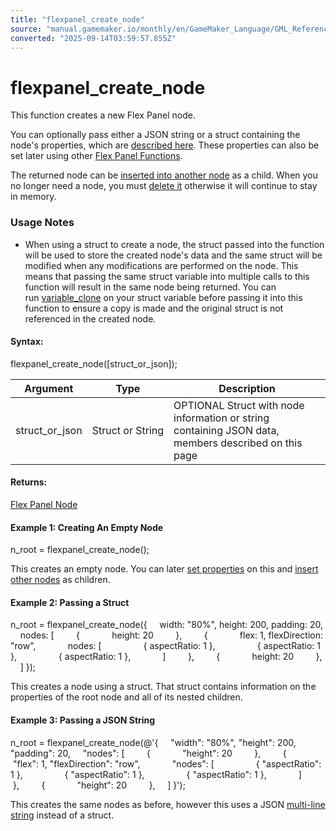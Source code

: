 ```yaml
---
title: "flexpanel_create_node"
source: "manual.gamemaker.io/monthly/en/GameMaker_Language/GML_Reference/Flex_Panels/Function_Reference/flexpanel_create_node.htm"
converted: "2025-09-14T03:59:57.855Z"
---
```


# flexpanel\_create\_node

This function creates a new Flex Panel node.

You can optionally pass either a JSON string or a struct containing the node's properties, which are [described here](../Flex_Panels_Styling.md). These properties can also be set later using other [Flex Panel Functions](section_index.md).

The returned node can be [inserted into another node](flexpanel_node_insert_child.md) as a child. When you no longer need a node, you must [delete it](flexpanel_delete_node.md) otherwise it will continue to stay in memory.

### Usage Notes

-   When using a struct to create a node, the struct passed into the function will be used to store the created node's data and the same struct will be modified when any modifications are performed on the node. This means that passing the same struct variable into multiple calls to this function will result in the same node being returned. You can run [variable\_clone](../../Variable_Functions/variable_clone.md) on your struct variable before passing it into this function to ensure a copy is made and the original struct is not referenced in the created node.

#### Syntax:

flexpanel\_create\_node(\[struct\_or\_json\]);

| Argument | Type | Description |
| --- | --- | --- |
| struct_or_json | Struct or String | OPTIONAL Struct with node information or string containing JSON data, members described on this page |

#### Returns:

[Flex Panel Node](flexpanel_create_node.md)

#### Example 1: Creating An Empty Node

n\_root = flexpanel\_create\_node();

This creates an empty node. You can later [set properties](section_index.md) on this and [insert other nodes](flexpanel_node_insert_child.md) as children.

#### Example 2: Passing a Struct

n\_root = flexpanel\_create\_node({
    width: "80%", height: 200, padding: 20,
    nodes: \[
        {
            height: 20
        },
        {
            flex: 1, flexDirection: "row",
            nodes: \[
                { aspectRatio: 1 },
                { aspectRatio: 1 },
                { aspectRatio: 1 },
            \]
        },
        {
            height: 20
        },
    \]
});

This creates a node using a struct. That struct contains information on the properties of the root node and all of its nested children.

#### Example 3: Passing a JSON String

n\_root = flexpanel\_create\_node(@'{
    "width": "80%", "height": 200, "padding": 20,
    "nodes": \[
        {
            "height": 20
        },
        {
            "flex": 1, "flexDirection": "row",
            "nodes": \[
                { "aspectRatio": 1 },
                { "aspectRatio": 1 },
                { "aspectRatio": 1 },
            \]
        },
        {
            "height": 20
        },
    \]
}');

This creates the same nodes as before, however this uses a JSON [multi-line string](../../Strings/Strings.htm#@) instead of a struct.